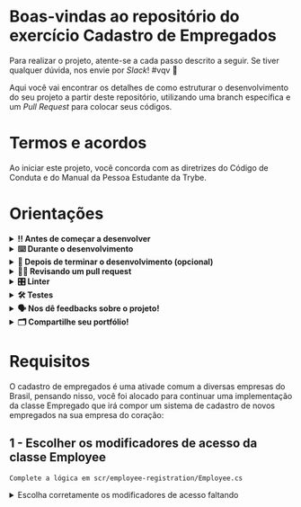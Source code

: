 # Boas-vindas ao repositório do exercício Cadastro de Empregados

Para realizar o projeto, atente-se a cada passo descrito a seguir. Se tiver qualquer dúvida, nos envie por _Slack_! #vqv 🚀

Aqui você vai encontrar os detalhes de como estruturar o desenvolvimento do seu projeto a partir deste repositório, utilizando uma branch específica e um _Pull Request_ para colocar seus códigos.

# Termos e acordos

Ao iniciar este projeto, você concorda com as diretrizes do Código de Conduta e do Manual da Pessoa Estudante da Trybe.

# Orientações

<details>
  <summary><strong>‼️ Antes de começar a desenvolver</strong></summary><br />

  1. Clone o repositório

  - Use o comando: `git clone git@github.com:tryber/acc-csharp-0x-exercise-employee-registration.git`.
  - Entre na pasta do repositório que você acabou de clonar:
    - `cd acc-csharp-0x-exercise-employee-registration`

  2. Instale as dependências
  
  - Entre na pasta `src/`.
  - Execute o comando: `dotnet restore`.
  
  3. Crie uma branch a partir da branch `master`

  - Verifique que você está na branch `master`
    - Exemplo: `git branch`
  - Se não estiver, mude para a branch `master`
    - Exemplo: `git checkout master`
  - Agora crie uma branch à qual você vai submeter os `commits` do seu projeto
    - Você deve criar uma branch no seguinte formato: `nome-de-usuario-nome-do-projeto`
    - Exemplo: `git checkout -b joaozinho-acc-csharp-0x-exercise-employee-registration`

  4. Adicione as mudanças ao _stage_ do Git e faça um `commit`

  - Verifique que as mudanças ainda não estão no _stage_
    - Exemplo: `git status` (deve aparecer listada a pasta _joaozinho_ em vermelho)
  - Adicione o novo arquivo ao _stage_ do Git
    - Exemplo:
      - `git add .` (adicionando todas as mudanças - _que estavam em vermelho_ - ao stage do Git)
      - `git status` (deve aparecer listado o arquivo _joaozinho/README.md_ em verde)
  - Faça o `commit` inicial
    - Exemplo:
      - `git commit -m 'iniciando o projeto x'` (fazendo o primeiro commit)
      - `git status` (deve aparecer uma mensagem tipo essa:  _nothing to commit_ )

  5. Adicione a sua branch com o novo `commit` ao repositório remoto

  - Usando o exemplo anterior: `git push -u origin joaozinho-acc-csharp-0x-exercise-employee-registration`

  6. Crie um novo `Pull Request` _(PR)_

  - Vá até a página de _Pull Requests_ do [repositório no GitHub](https://github.com/tryber/acc-csharp-0x-project/exercise-<ATUALIZAR>`/pulls)
  - Clique no botão verde _"New pull request"_
  - Clique na caixa de seleção _"Compare"_ e escolha a sua branch **com atenção**
  - Coloque um título para a sua _Pull Request_
    - Exemplo: _"Cria tela de busca"_
  - Clique no botão verde _"Create pull request"_
  - Adicione uma descrição para o _Pull Request_ e clique no botão verde _"Create pull request"_
  - **Não se preocupe em preencher mais nada por enquanto!**
  - Volte até a [página de _Pull Requests_ do repositório](https://github.com/tryber/acc-csharp-0x-project/exercise-<ATUALIZAR>`/pulls) e confira que o seu _Pull Request_ está criado

</details>

<details>
  <summary><strong>⌨️ Durante o desenvolvimento</strong></summary><br/>

  - Faça `commits` das alterações que você fizer no código regularmente

  - Lembre-se sempre, após um (ou alguns) `commits` de atualizar o repositório remoto

  - Os comandos que você utilizará com mais frequência são:
    1. `git status` _(para verificar o que está em vermelho - fora do stage - e o que está em verde - no stage)_
    2. `git add` _(para adicionar arquivos ao stage do Git)_
    3. `git commit` _(para criar um commit com os arquivos que estão no stage do Git)_
    4. `git push -u origin nome-da-branch` _(para enviar o commit para o repositório remoto na primeira vez que fizer o `push` de uma nova branch)_
    5. `git push` _(para enviar o commit para o repositório remoto após o passo anterior)_

</details>

<details>
  <summary><strong>🤝 Depois de terminar o desenvolvimento (opcional)</strong></summary><br/>

  Para sinalizar que o seu projeto está pronto para o _"Code Review"_, faça o seguinte:

  - Vá até a página **DO SEU** _Pull Request_, adicione a label de _"code-review"_ e marque seus colegas:

    - No menu à direita, clique no _link_ **"Labels"** e escolha a _label_ **code-review**;

    - No menu à direita, clique no _link_ **"Assignees"** e escolha **o seu usuário**;

    - No menu à direita, clique no _link_ **"Reviewers"** e digite `students`, selecione o time `tryber/students-sd-0x`.

  Caso tenha alguma dúvida, [aqui tem um video explicativo](https://vimeo.com/362189205).

</details>

<details>
  <summary><strong>🕵🏿 Revisando um pull request</strong></summary><br />

  Use o conteúdo sobre [Code Review](https://app.betrybe.com/course/real-life-engineer/code-review) para te ajudar a revisar os _Pull Requests_.

</details>

<details>
  <summary><strong>🎛 Linter</strong></summary><br />

  Usaremos o [NetAnalyzer](https://docs.microsoft.com/pt-br/dotnet/fundamentals/code-analysis/overview) para fazer a análise estática do seu código.

  Este projeto já vem com as dependências relacionadas ao _linter_ configuradas no arquivo `.csproj`.

  O analisador já é instalado pelo plugin da `Microsoft C#` no `VSCode`. Para isso, basta fazer o download do [plugin](https://marketplace.visualstudio.com/items?itemName=ms-dotnettools.csharp) e instalá-lo.
</details>

<details>
  <summary><strong>🛠 Testes</strong></summary><br />

  O .NET já possui sua própria plataforma de testes.
  
  Este projeto já vem configurado e com suas dependências.

  ### Executando todos os testes

  Para executar os testes com o .NET, execute o comando dentro do diretório do seu projeto `src/<project>` ou de seus testes `src/<project>.Test`!

  ```
  dotnet test
  ```

  ### Executando um teste específico

  Para executar um teste expecífico, basta executar o comando `dotnet test --filter Name~TestMethod1`.

  :warning: **Importante:** o comando irá executar testes cujo nome contém `TestMethod1`.

  :warning: **O avaliador automático não necessariamente avalia seu projeto na ordem em que os requisitos aparecem no readme. Isso acontece para deixar o processo de avaliação mais rápido. Então, não se assuste se isso acontecer, ok?**

  ### Outras opções para testes
  - Algumas opções que podem lhe ajudar são:
    -  `-?|-h|--help`: exibem a descrição completa de como utilizar o comando.
    -  `-t|--list-tests`: lista todos os testes, ao invés de executá-los.
    -  `-v|--verbosity <LEVEL>`: define o nível de detalhe na resposta dos testes.
      - `q | quiet`
      - `m | minimal`
      - `n | normal`
      - `d | detailed`
      - `diag | diagnostic`
      - Exemplo de uso: 
         ```
           dotnet test -v diag
         ```
         ou
         ```            
           dotnet test --verbosity=diagnostic
         ``` 
</details>

<details>
  <summary><strong>🗣 Nos dê feedbacks sobre o projeto!</strong></summary><br />

Ao finalizar e submeter o projeto, não se esqueça de avaliar sua experiência preenchendo o formulário. 
**Leva menos de 3 minutos!**

[FORMULÁRIO DE AVALIAÇÃO DE PROJETO](https://be-trybe.typeform.com/to/PsefzL2e)

</details>

<details>
  <summary><strong>🗂 Compartilhe seu portfólio!</strong></summary><br />

  Você sabia que o LinkedIn é a principal rede social profissional e que compartilhar aprendizados lá é muito importante para quem deseja construir uma carreira de sucesso? Compartilhe este projeto no seu LinkedIn, marque o perfil da Trybe (@trybe) e mostre para a sua rede toda a sua evolução.

</details>

# Requisitos

O cadastro de empregados é uma ativade comum a diversas empresas do Brasil, pensando nisso, você foi alocado para continuar uma implementação da classe Empregado que irá compor um sistema de cadastro de novos empregados na sua empresa do coração:
 
## 1 - Escolher os modificadores de acesso da classe Employee
`Complete a lógica em scr/employee-registration/Employee.cs`

<details>
  <summary>Escolha corretamente os modificadores de acesso faltando</summary><br/>

Leve em consideração qual será o uso de cada variável, função ou Classe.

Para testar sua implementação vá em `scr/employee-registration.Test`
e execute:
`dotnet test`

O teste executará com sucesso se tiver escolhido corretamente os modificadores de acesso.
